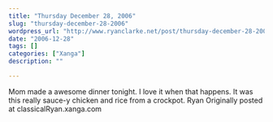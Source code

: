```yaml
---
title: "Thursday December 28, 2006"
slug: "thursday-december-28-2006"
wordpress_url: "http://www.ryanclarke.net/post/thursday-december-28-2006/"
date: "2006-12-28"
tags: []
categories: ["Xanga"]
description: ""

---
```


Mom made a awesome dinner tonight. I love it when that happens. It was this really sauce-y chicken and rice from a crockpot.
Ryan
Originally posted at classicalRyan.xanga.com

